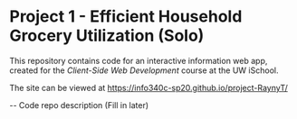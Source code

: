# Project 1 - Efficient Household Grocery Utilization (Solo)

This repository contains code for an interactive information web app, created for the _Client-Side Web Development_ course at the UW iSchool.

The site can be viewed at <https://info340c-sp20.github.io/project-RaynyT/>

-- Code repo description (Fill in later)